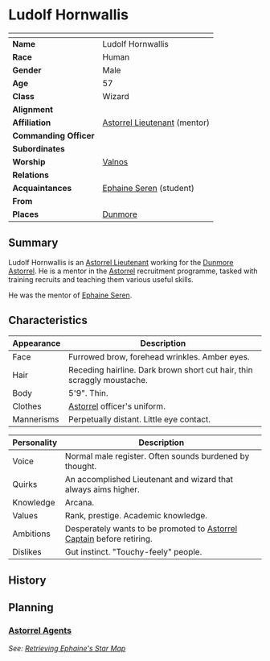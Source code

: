# Ludolf Hornwallis

| []() | |
| --- | --- |
| **Name** | Ludolf Hornwallis |
| **Race** | Human |
| **Gender** | Male |
| **Age** | 57 |
| **Class** | Wizard |
| **Alignment** | |
| **Affiliation** | [Astorrel Lieutenant](../civilisations/kingdom-of-astor/organisations/astorrel/ranks/5-lieutenant.md) (mentor) |
| **Commanding Officer** | |
| **Subordinates** | |
| **Worship** | [Valnos](../gods/gods/valnos.md) |
| **Relations** | |
| **Acquaintances** | [Ephaine Seren](ephaine-seren.md) (student) |
| **From** | |
| **Places** | [Dunmore](../places/cities/dunmore.md) |

## Summary

Ludolf Hornwallis is an [Astorrel Lieutenant](../civilisations/kingdom-of-astor/organisations/astorrel/ranks/5-lieutenant.md) working for the [Dunmore](../places/cities/dunmore.md) [Astorrel](../civilisations/kingdom-of-astor/organisations/astorrel/astorrel.md). He is a mentor in the [Astorrel](../civilisations/kingdom-of-astor/organisations/astorrel/astorrel.md) recruitment programme, tasked with training recruits and teaching them various useful skills.

He was the mentor of [Ephaine Seren](ephaine-seren.md).

## Characteristics

| Appearance | Description |
| --- | --- |
| Face | Furrowed brow, forehead wrinkles. Amber eyes. |
| Hair | Receding hairline. Dark brown short cut hair, thin scraggly moustache. |
| Body | 5'9". Thin. |
| Clothes | [Astorrel](../civilisations/kingdom-of-astor/organisations/astorrel/astorrel.md) officer's uniform. |
| Mannerisms | Perpetually distant. Little eye contact. |

| Personality | Description |
| --- | --- |
| Voice | Normal male register. Often sounds burdened by thought. |
| Quirks | An accomplished Lieutenant and wizard that always aims higher. |
| Knowledge | Arcana. |
| Values | Rank, prestige. Academic knowledge. |
| Ambitions | Desperately wants to be promoted to [Astorrel Captain](../civilisations/kingdom-of-astor/organisations/astorrel/ranks/6-captain.md) before retiring. |
| Dislikes | Gut instinct. "Touchy-feely" people. |

## History

## Planning

### [Astorrel Agents](../../campaigns/astorrel-agents/README.md)

*See: [Retrieving Ephaine's Star Map](../../campaigns/astorrel-agents/storylines/retrieving-ephaines-star-map.md)*
